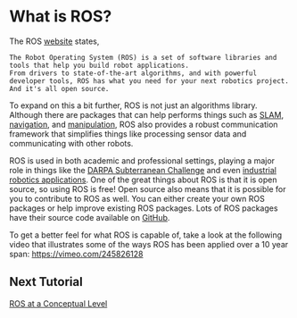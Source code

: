# What is ROS?

The ROS [website](https://www.ros.org/) states,

```
The Robot Operating System (ROS) is a set of software libraries and tools that help you build robot applications.
From drivers to state-of-the-art algorithms, and with powerful developer tools, ROS has what you need for your next robotics project.
And it's all open source.
```

To expand on this a bit further, ROS is not just an algorithms library.
Although there are packages that can help performs things such as [SLAM](https://google-cartographer-ros.readthedocs.io/en/latest/), [navigation](https://wiki.ros.org/navigation), and [manipulation](https://moveit.ros.org/), ROS also provides a robust communication framework that simplifies things like processing sensor data and communicating with other robots.

ROS is used in both academic and professional settings, playing a major role in things like the [DARPA Subterranean Challenge](https://www.subtchallenge.com/) and even [industrial robotics applications](https://rosindustrial.org/).
One of the great things about ROS is that it is open source, so using ROS is free!
Open source also means that it is possible for you to contribute to ROS as well.
You can either create your own ROS packages or help improve existing ROS packages.
Lots of ROS packages have their source code available on [GitHub](https://github.com/).

To get a better feel for what ROS is capable of, take a look at the following video that illustrates some of the ways ROS has been applied over a 10 year span: https://vimeo.com/245826128

## Next Tutorial

[ROS at a Conceptual Level](./2_ROS_conceptual_level.md)